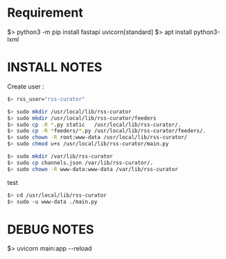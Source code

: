 Requirement
===========
$> python3 -m pip install fastapi uvicorn[standard]
$> apt install python3-lxml


INSTALL NOTES
=============
Create user :
```bash
$> rss_user="rss-curator"
```

```bash
$> sudo mkdir /usr/local/lib/rss-curator
$> sudo mkdir /usr/local/lib/rss-curator/feeders
$> sudo cp -R *.py static   /usr/local/lib/rss-curator/.
$> sudo cp -R *feeders/*.py /usr/local/lib/rss-curator/feeders/.
$> sudo chown -R root:www-data /usr/local/lib/rss-curator/
$> sudo chmod u+x /usr/local/lib/rss-curator/main.py
```

```bash
$> sudo mkdir /var/lib/rss-curator
$> sudo cp channels.json /var/lib/rss-curator/.
$> sudo chown -R www-data:www-data /var/lib/rss-curator
```

test
```bash
$> cd /usr/local/lib/rss-curator
$> sudo -u www-data ./main.py 
```

DEBUG NOTES
=============
$> uvicorn main:app --reload

